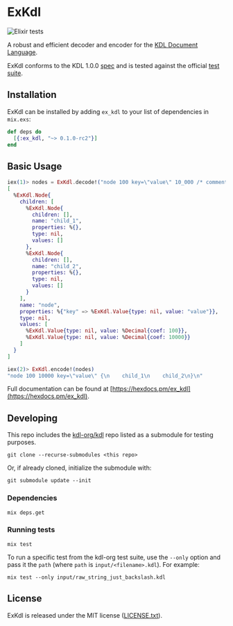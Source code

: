 # ExKdl

![Elixir tests](https://github.com/benjreinhart/ex_kdl/actions/workflows/elixir.yml/badge.svg)

A robust and efficient decoder and encoder for the [KDL Document Language](https://kdl.dev).

ExKdl conforms to the KDL 1.0.0 [spec](https://github.com/kdl-org/kdl/blob/main/SPEC.md) and is tested against the official [test suite](https://github.com/kdl-org/kdl/tree/main/tests).

## Installation

ExKdl can be installed by adding `ex_kdl` to your list of dependencies in `mix.exs`:

```elixir
def deps do
  [{:ex_kdl, "~> 0.1.0-rc2"}]
end
```

## Basic Usage

```elixir
iex(1)> nodes = ExKdl.decode!("node 100 key=\"value\" 10_000 /* comment */ {\n    child_1\n    child_2\n}\n")
[
  %ExKdl.Node{
    children: [
      %ExKdl.Node{
        children: [],
        name: "child_1",
        properties: %{},
        type: nil,
        values: []
      },
      %ExKdl.Node{
        children: [],
        name: "child_2",
        properties: %{},
        type: nil,
        values: []
      }
    ],
    name: "node",
    properties: %{"key" => %ExKdl.Value{type: nil, value: "value"}},
    type: nil,
    values: [
      %ExKdl.Value{type: nil, value: %Decimal{coef: 100}},
      %ExKdl.Value{type: nil, value: %Decimal{coef: 10000}}
    ]
  }
]

iex(2)> ExKdl.encode!(nodes)
"node 100 10000 key=\"value\" {\n    child_1\n    child_2\n}\n"
```

Full documentation can be found at [https://hexdocs.pm/ex_kdl](https://hexdocs.pm/ex_kdl).

## Developing

This repo includes the [kdl-org/kdl](https://github.com/kdl-org/kdl) repo listed as a submodule for testing purposes.

```
git clone --recurse-submodules <this repo>
```

Or, if already cloned, initialize the submodule with:

```
git submodule update --init
```

### Dependencies

```
mix deps.get
```

### Running tests

```
mix test
```

To run a specific test from the kdl-org test suite, use the `--only` option and pass it the `path` (where `path` is `input/<filename>.kdl`). For example:

```
mix test --only input/raw_string_just_backslash.kdl
```

## License

ExKdl is released under the MIT license ([LICENSE.txt](LICENSE.txt)).
